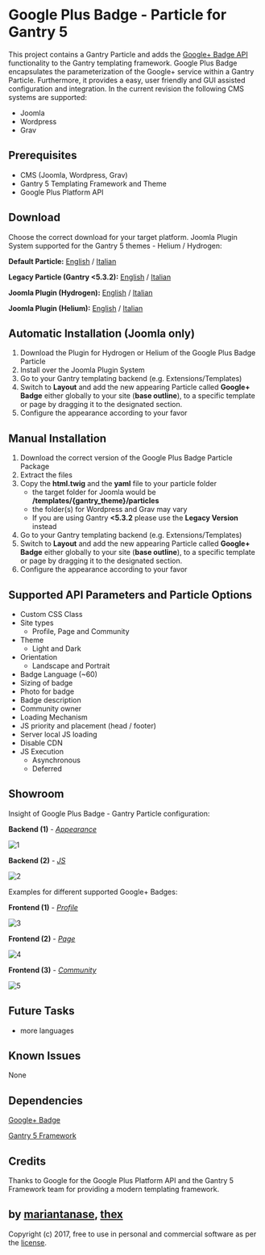 # Google Plus Badge - Particle for Gantry 5
This project contains a Gantry Particle and adds the [Google+ Badge API](https://developers.google.com/+/web/badge/) functionality to the Gantry templating framework. Google Plus Badge encapsulates the parameterization of the Google+ service within a Gantry Particle. Furthermore, it provides a easy, user friendly and GUI assisted configuration and integration. In the current revision the following CMS systems are supported:
* Joomla
* Wordpress
* Grav

## Prerequisites
* CMS (Joomla, Wordpress, Grav)
* Gantry 5 Templating Framework and Theme
* Google Plus Platform API

## Download
Choose the correct download for your target platform. Joomla Plugin System supported for the Gantry 5 themes - Helium / Hydrogen:

**Default Particle:**
[English](https://github.com/thexmanxyz/Google-Plus-Badge-Gantry/releases/download/v1.0/gpb.particle.only.v1.0.zip) / [Italian](https://github.com/thexmanxyz/Google-Plus-Badge-Gantry/releases/download/v1.0/gpb.particle.only.IT.v1.0.zip)

**Legacy Particle (Gantry <5.3.2):**
[English](https://github.com/thexmanxyz/Google-Plus-Badge-Gantry/releases/download/v1.0/gpb.particle.only.legacy.v1.0.zip) / [Italian](https://github.com/thexmanxyz/Google-Plus-Badge-Gantry/releases/download/v1.0/gpb.particle.only.legacy.IT.v1.0.zip)

**Joomla Plugin (Hydrogen):**
[English](https://github.com/thexmanxyz/Google-Plus-Badge-Gantry/releases/download/v1.0/gpb-j3-hydrogen-v1.0.zip) / [Italian](https://github.com/thexmanxyz/Google-Plus-Badge-Gantry/releases/download/v1.0/gpb-j3-hydrogen-IT-v1.0.zip)

**Joomla Plugin (Helium):**
[English](https://github.com/thexmanxyz/Google-Plus-Badge-Gantry/releases/download/v1.0/gpb-j3-helium-v1.0.zip) / [Italian](https://github.com/thexmanxyz/Google-Plus-Badge-Gantry/releases/download/v1.0/gpb-j3-helium-IT-v1.0.zip)

## Automatic Installation (Joomla only)
1. Download the Plugin for Hydrogen or Helium of the Google Plus Badge Particle
2. Install over the Joomla Plugin System
3. Go to your Gantry templating backend (e.g. Extensions/Templates)
4. Switch to **Layout** and add the new appearing Particle called **Google+ Badge** either globally to your site (**base outline**), to a specific template or page by dragging it to the designated section.
5. Configure the appearance according to your favor

## Manual Installation
1. Download the correct version of the Google Plus Badge Particle Package
2. Extract the files
3. Copy the **html.twig** and the **yaml** file to your particle folder 
   * the target folder for Joomla would be **/templates/{gantry_theme}/particles**
   * the folder(s) for Wordpress and Grav may vary
   * If you are using Gantry **<5.3.2** please use the **Legacy Version** instead
4. Go to your Gantry templating backend (e.g. Extensions/Templates)
5. Switch to **Layout** and add the new appearing Particle called **Google+ Badge** either globally to your site (**base outline**), to a specific template or page by dragging it to the designated section.
6. Configure the appearance according to your favor

## Supported API Parameters and Particle Options
* Custom CSS Class
* Site types
  * Profile, Page and Community
* Theme
  * Light and Dark
* Orientation
  * Landscape and Portrait
* Badge Language (~60)
* Sizing of badge
* Photo for badge
* Badge description
* Community owner
* Loading Mechanism
* JS priority and placement (head / footer)
* Server local JS loading
* Disable CDN
* JS Execution
  * Asynchronous
  * Deferred

## Showroom
Insight of Google Plus Badge - Gantry Particle configuration:

**Backend (1)** - *[Appearance](/screenshots/backend_appearance.png)*

![1](/screenshots/backend_appearance.png)

**Backend (2)** - *[JS](/screenshots/backend_js.png)*

![2](/screenshots/backend_js.png)

Examples for different supported Google+ Badges:

**Frontend (1)** - *[Profile](/screenshots/frontend_profile.png)*

![3](/screenshots/frontend_profile.png)

**Frontend (2)** - *[Page](/screenshots/frontend_page.png)*

![4](/screenshots/frontend_page.png)

**Frontend (3)** - *[Community](/screenshots/frontend_community.png)*

![5](/screenshots/frontend_community.png)

## Future Tasks
* more languages

## Known Issues
None

## Dependencies
[Google+ Badge](https://developers.google.com/+/web/badge/)

[Gantry 5 Framework](http://gantry.org/)

## Credits
Thanks to Google for the Google Plus Platform API and the Gantry 5 Framework team for providing a modern templating framework.

## by [mariantanase](https://github.com/mariantanase), [thex](https://github.com/thexmanxyz)
Copyright (c) 2017, free to use in personal and commercial software as per the [license](/LICENSE.md).
